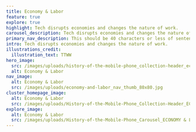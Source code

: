 ```yaml
---
title: Economy & Labor
feature: true
explore: true
highlight: Tech disrupts economies and changes the nature of work.
carousel_description: Tech disrupts economies and changes the nature of work.
primary_nav_description: This should be 40 characters or less of sentence case.
intro: Tech disrupts economies and changes the nature of work.
illustrations_credit:
  illustration_text: TTWW
hero_image:
  src: /images/uploads/history-of-the-mobile-phone_collection-header_economy-labor-600.png
  alt: Economy & Labor
nav_image:
  alt: Economy & Labor
  src: /images/uploads/economy-and-labor_nav_thumb_80x80.jpg
cluster_homepage_image:
  alt: Economy & Labor
  src: /images/uploads/History-of-the-Mobile-Phone_Collection-Header_ECONOMY-&-LABOR.png
explore_image:
  alt: Economy & Labor
  src: /images/uploads/History-of-the-Mobile-Phone_Carousel_ECONOMY & LABOR.jpg
---
```

